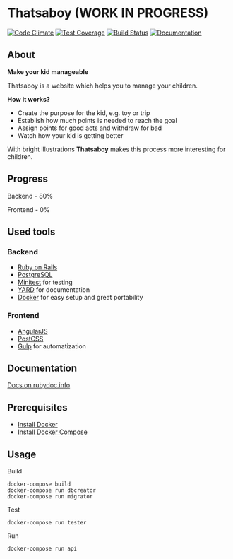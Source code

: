 # Thatsaboy (WORK IN PROGRESS)

[![Code Climate](https://codeclimate.com/github/korolvs/thatsaboy/badges/gpa.svg)](https://codeclimate.com/github/korolvs/thatsaboy) 
[![Test Coverage](https://codeclimate.com/github/korolvs/thatsaboy/badges/coverage.svg)](https://codeclimate.com/github/korolvs/thatsaboy/coverage) 
[![Build Status](https://travis-ci.org/korolvs/thatsaboy.svg)](https://travis-ci.org/korolvs/thatsaboy)
[![Documentation](http://img.shields.io/badge/docs-rdoc.info-blue.svg)](http://www.rubydoc.info/github/korolvs/thatsaboy/frames)

## About
**Make your kid manageable**

Thatsaboy is a website which helps you to manage your children.

**How it works?** 

 - Create the purpose for the kid, e.g. toy or trip
 - Establish how much points is needed to reach the goal
 - Assign points for good acts and withdraw for bad
 - Watch how your kid is getting better

With bright illustrations **Thatsaboy** makes this process more interesting for children.

## Progress

Backend - 80%

Frontend - 0%

## Used tools

### Backend
 - [Ruby on Rails](http://rubyonrails.org/)
 - [PostgreSQL](http://www.postgresql.org/)
 - [Minitest](https://github.com/seattlerb/minitest) for testing
 - [YARD](http://yardoc.org/) for documentation
 - [Docker](https://www.docker.com/) for easy setup and great portability

### Frontend 
 - [AngularJS](https://angularjs.org/)
 - [PostCSS](https://github.com/postcss/postcss)
 - [Gulp](http://gulpjs.com/) for automatization

## Documentation
[Docs on rubydoc.info](http://www.rubydoc.info/github/korolvs/thatsaboy/frames)
 
## Prerequisites
 - [Install Docker](http://docs.docker.com/linux/started/)
 - [Install Docker Compose](http://docs.docker.com/compose/install/)
 
## Usage
Build 

```
docker-compose build
docker-compose run dbcreator
docker-compose run migrator
``` 

Test

```
docker-compose run tester
```

Run

```
docker-compose run api
```
